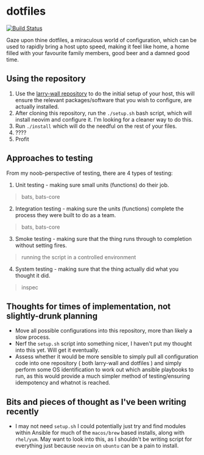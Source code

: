 # dotfiles

[![Build Status](https://travis-ci.org/JohnVonNeumann/dotfiles.svg?branch=master)](https://travis-ci.org/JohnVonNeumann/dotfiles)

Gaze upon thine dotfiles, a miraculous world of configuration, which can be
used to rapidly bring a host upto speed, making it feel like home, a home
filled with your favourite family members, good beer and a damned good time.

## Using the repository

1.  Use the [larry-wall repository](https://github.com/JohnVonNeumann/larry-wall) to do the initial setup of your host, this will ensure the relevant packages/software that you wish to configure, are actually installed.
2.  After cloning this repository, run the `./setup.sh` bash script, which will install neovim and configure it. I'm looking for a cleaner way to do this.
3.  Run `./install` which will do the needful on the rest of your files.
4.  ????
5.  Profit

## Approaches to testing

From my noob-perspective of testing, there are 4 types of testing:

1.  Unit testing - making sure small units (functions) do their job.

> bats, bats-core

2.  Integration testing - making sure the units (functions) complete the process they were built to do as a team.

> bats, bats-core

3.  Smoke testing - making sure that the thing runs through to completion without setting fires.

> running the script in a controlled environment

4.  System testing - making sure that the thing actually did what you thought it did.  

> inspec

## Thoughts for times of implementation, not slightly-drunk planning

*   Move all possible configurations into this repository, more than likely a slow process.
*   Nerf the `setup.sh` script into something nicer, I haven't put my thought into this yet. Will get it eventually.
*   Assess whether it would be more sensible to simply pull all configuration code into one repository ( both larry-wall and dotfiles ) and simply perform some OS identification to work out which ansible playbooks to run, as this would provide a much simpler method of testing/ensuring idempotency and whatnot is reached.

## Bits and pieces of thought as I've been writing recently

*   I may not need `setup.sh` I could potentially just try and find modules within Ansible for much of the `macos/brew` based installs, along with `rhel/yum`. May want to look into this, as I shouldn't be writing script for everything just because `neovim` on `ubuntu` can be a pain to install.
